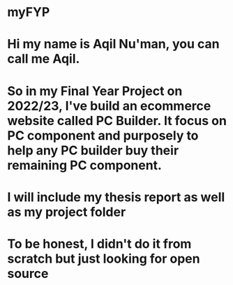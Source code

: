 # myFYP

# Hi my name is Aqil Nu'man, you can call me Aqil.
# So in my Final Year Project on 2022/23, I've build an ecommerce website called PC Builder. It focus on PC component and purposely to help any PC builder buy their remaining PC component.

# I will include my thesis report as well as my project folder

# To be honest, I didn't do it from scratch but just looking for open source 